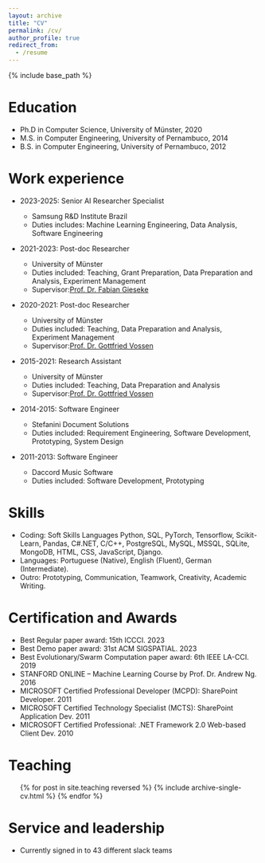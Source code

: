 ```yaml
---
layout: archive
title: "CV"
permalink: /cv/
author_profile: true
redirect_from:
  - /resume
---
```


{% include base_path %}

Education
======
* Ph.D in Computer Science, University of Münster, 2020
* M.S. in Computer Engineering, University of Pernambuco, 2014
* B.S. in Computer Engineering, University of Pernambuco, 2012

Work experience
======
* 2023-2025: Senior AI Researcher Specialist
  * Samsung R&D Institute Brazil
  * Duties includes: Machine Learning Engineering, Data Analysis, Software Engineering

* 2021-2023: Post-doc Researcher
  * University of Münster
  * Duties included: Teaching, Grant Preparation, Data Preparation and Analysis, Experiment Management
  * Supervisor:[Prof. Dr. Fabian Gieseke](https://www.wi.uni-muenster.de/department/mlde/people/fabian-gieseke)

* 2020-2021: Post-doc Researcher
  * University of Münster
  * Duties included: Teaching, Data Preparation and Analysis, Experiment Management
  * Supervisor:[Prof. Dr. Gottfried Vossen](https://www.wi.uni-muenster.de/department/former-groups/dbis/people/gottfried-vossen)

* 2015-2021: Research Assistant
  * University of Münster
  * Duties included: Teaching, Data Preparation and Analysis
  * Supervisor:[Prof. Dr. Gottfried Vossen](https://www.wi.uni-muenster.de/department/former-groups/dbis/people/gottfried-vossen)

* 2014-2015: Software Engineer
  * Stefanini Document Solutions
  * Duties included: Requirement Engineering, Software Development, Prototyping, System Design

* 2011-2013: Software Engineer
  * Daccord Music Software
  * Duties included: Software Development, Prototyping


Skills
======
* Coding: Soft Skills Languages Python, SQL, PyTorch, Tensorflow, Scikit-Learn, Pandas, C#.NET, C/C++,
PostgreSQL, MySQL, MSSQL, SQLite, MongoDB, HTML, CSS, JavaScript, Django.
* Languages: Portuguese (Native), English (Fluent), German (Intermediate). 
* Outro: Prototyping, Communication, Teamwork, Creativity, Academic Writing.


Certification and Awards
======
* Best Regular paper award: 15th ICCCI. 2023
* Best Demo paper award: 31st ACM SIGSPATIAL. 2023
* Best Evolutionary/Swarm Computation paper award: 6th IEEE LA-CCI. 2019
* STANFORD ONLINE – Machine Learning Course by Prof. Dr. Andrew Ng. 2016
* MICROSOFT Certified Professional Developer (MCPD): SharePoint Developer. 2011
* MICROSOFT Certified Technology Specialist (MCTS): SharePoint Application Dev. 2011
* MICROSOFT Certified Professional: .NET Framework 2.0 Web-based Client Dev. 2010

<!-- 
Publications
======
  <ul>{% for post in site.publications reversed %}
    {% include archive-single-cv.html %}
  {% endfor %}</ul>
  
Talks
======
  <ul>{% for post in site.talks reversed %}
    {% include archive-single-talk-cv.html  %}
  {% endfor %}</ul> -->
  
Teaching
======
  <ul>{% for post in site.teaching reversed %}
    {% include archive-single-cv.html %}
  {% endfor %}</ul>
  
Service and leadership
======
* Currently signed in to 43 different slack teams
